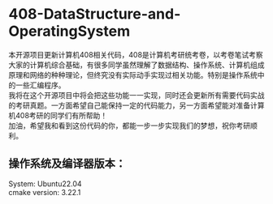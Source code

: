 # 408-DataStructure-and-OperatingSystem

  本开源项目更新计算机408相关代码，408是计算机考研统考卷，以考卷笔试考察大家的计算机综合基础，有很多同学虽然理解了数据结构、操作系统、计算机组成原理和网络的种种理论，但终究没有实际动手实现过相关功能。特别是操作系统中的一些汇编程序。  
  我将在这个开源项目中将会把这些功能一一实现，同时还会更新所有需要代码实战的考研真题。一方面希望自己能保持一定的代码能力，另一方面希望能对准备计算机408考研的同学们有所帮助！  
  加油，希望我和看到这份代码的你，都能一步一步实现我们的梦想，祝你考研顺利。
## 操作系统及编译器版本：
System: Ubuntu22.04  
cmake version: 3.22.1  

